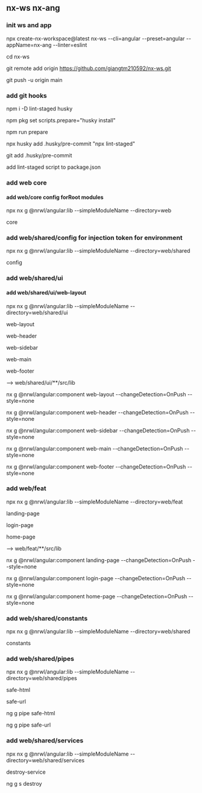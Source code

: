 ## nx-ws nx-ang

### init ws and app

npx create-nx-workspace@latest nx-ws --cli=angular --preset=angular --appName=nx-ang --linter=eslint

cd nx-ws

git remote add origin https://github.com/giangtm210592/nx-ws.git

git push -u origin main

### add git hooks

npm i -D lint-staged husky

npm pkg set scripts.prepare="husky install"

npm run prepare

npx husky add .husky/pre-commit "npx lint-staged"

git add .husky/pre-commit

add lint-staged script to package.json

### add web core

#### add web/core config forRoot modules

npx nx g @nrwl/angular:lib --simpleModuleName --directory=web

core

### add web/shared/config for injection token for environment

npx nx g @nrwl/angular:lib --simpleModuleName --directory=web/shared

config

### add web/shared/ui

#### add web/shared/ui/web-layout

npx nx g @nrwl/angular:lib --simpleModuleName --directory=web/shared/ui

web-layout

web-header

web-sidebar

web-main

web-footer

--> web/shared/ui/\*\*/src/lib

nx g @nrwl/angular:component web-layout --changeDetection=OnPush --style=none

nx g @nrwl/angular:component web-header --changeDetection=OnPush --style=none

nx g @nrwl/angular:component web-sidebar --changeDetection=OnPush --style=none

nx g @nrwl/angular:component web-main --changeDetection=OnPush --style=none

nx g @nrwl/angular:component web-footer --changeDetection=OnPush --style=none

### add web/feat

npx nx g @nrwl/angular:lib --simpleModuleName --directory=web/feat

landing-page

login-page

home-page

--> web/feat/\*\*/src/lib

nx g @nrwl/angular:component landing-page --changeDetection=OnPush --style=none

nx g @nrwl/angular:component login-page --changeDetection=OnPush --style=none

nx g @nrwl/angular:component home-page --changeDetection=OnPush --style=none

### add web/shared/constants

npx nx g @nrwl/angular:lib --simpleModuleName --directory=web/shared

constants

### add web/shared/pipes

npx nx g @nrwl/angular:lib --simpleModuleName --directory=web/shared/pipes

safe-html

safe-url

ng g pipe safe-html

ng g pipe safe-url

### add web/shared/services

npx nx g @nrwl/angular:lib --simpleModuleName --directory=web/shared/services

destroy-service

ng g s destroy

